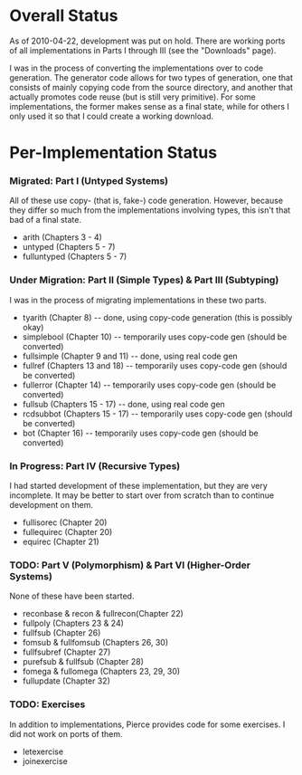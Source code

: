 # Overall Status #

As of 2010-04-22, development was put on hold.  There are working ports of all implementations in Parts I through III (see the "Downloads" page).

I was in the process of converting the implementations over to code generation.  The generator code allows for two types of generation, one that consists of mainly copying code from the source directory, and another that actually promotes code reuse (but is still very primitive).  For some implementations, the former makes sense as a final state, while for others I only used it so that I could create a working download.

# Per-Implementation Status #

### Migrated: Part I (Untyped Systems) ###

All of these use copy- (that is, fake-) code generation.  However, because they differ so much from the implementations involving types, this isn't that bad of a final state.

  * arith (Chapters 3 - 4)
  * untyped (Chapters 5 - 7)
  * fulluntyped (Chapters 5 - 7)

### Under Migration: Part II (Simple Types) & Part III (Subtyping) ###

I was in the process of migrating implementations in these two parts.

  * tyarith (Chapter 8) -- done, using copy-code generation (this is possibly okay)
  * simplebool (Chapter 10) -- temporarily uses copy-code gen (should be converted)
  * fullsimple (Chapter 9 and 11) -- done, using real code gen
  * fullref (Chapters 13 and 18) -- temporarily uses copy-code gen (should be converted)
  * fullerror (Chapter 14) -- temporarily uses copy-code gen (should be converted)
  * fullsub (Chapters 15 - 17) -- done, using real code gen
  * rcdsubbot (Chapters 15 - 17) -- temporarily uses copy-code gen (should be converted)
  * bot (Chapter 16) -- temporarily uses copy-code gen (should be converted)

### In Progress: Part IV (Recursive Types) ###

I had started development of these implementation, but they are very incomplete.  It may be better to start over from scratch than to continue development on them.

  * fullisorec (Chapter 20)
  * fullequirec (Chapter 20)
  * equirec (Chapter 21)

### TODO: Part V (Polymorphism) & Part VI (Higher-Order Systems) ###

None of these have been started.

  * reconbase & recon & fullrecon(Chapter 22)
  * fullpoly (Chapters 23 & 24)
  * fullfsub (Chapter 26)
  * fomsub & fullfomsub (Chapters 26, 30)
  * fullfsubref (Chapter 27)
  * purefsub & fullfsub (Chapter 28)
  * fomega & fullomega (Chapters 23, 29, 30)
  * fullupdate (Chapter 32)

### TODO: Exercises ###

In addition to implementations, Pierce provides code for some exercises.  I did not work on ports of them.

  * letexercise
  * joinexercise